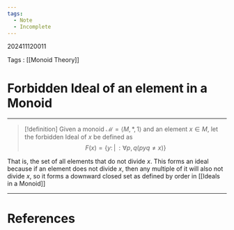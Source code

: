 ```yaml
---
tags:
  - Note
  - Incomplete
---
```

202411120011

Tags : [[Monoid Theory]]
# Forbidden Ideal of an element in a Monoid
---
>[!definition]
>Given a monoid $\mathcal M = \langle M, *, 1\rangle$ and an element $x\in M$, let the forbidden Ideal of $x$ be defined as
>$$
>F(x) = \{ y :\!\!|\!\!: \forall p, q(pyq \neq x) \}
>$$

That is, the set of all elements that do not divide $x$. This forms an ideal because if an element does not divide $x$, then any multiple of it will also not divide $x$, so it forms a downward closed set as defined by order in [[Ideals in a Monoid]]

---
# References